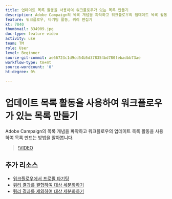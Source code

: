 ```yaml
---
title: 업데이트 목록 활동을 사용하여 워크플로우가 있는 목록 만들기
description: Adobe Campaign의 목록 개념을 파악하고 워크플로우의 업데이트 목록 활동을 사용하여 목록 만드는 방법을 알아봅니다.
feature: 워크플로우, 타기팅 활동, 쿼리 편집기
kt: 7840
thumbnail: 334909.jpg
doc-type: feature video
activity: use
team: TM
role: User
level: Beginner
source-git-commit: ae66723c1d9cd54b5d378354bd780febadbb73ae
workflow-type: tm+mt
source-wordcount: '0'
ht-degree: 0%

---
```


# 업데이트 목록 활동을 사용하여 워크플로우가 있는 목록 만들기

Adobe Campaign의 목록 개념을 파악하고 워크플로우의 업데이트 목록 활동을 사용하여 목록 만드는 방법을 알아봅니다.

>[!VIDEO](https://video.tv.adobe.com/v/334909?quality=12)

## 추가 리소스

* [워크플로우에서 프로필 타기팅](/help/profile-management/target-profiles-in-a-workflow.md)
* [쿼리 결과를 결합하여 대상 세분화하기](/help/process-management/refine-targets-by-combining-query-results.md)
* [쿼리 결과를 제외하여 대상 세분화하기](/help/process-management/refine-targets-by-excluding-query-results.md)
